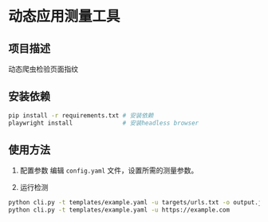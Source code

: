 # 动态应用测量工具

## 项目描述
动态爬虫检验页面指纹

## 安装依赖
```bash
pip install -r requirements.txt # 安装依赖
playwright install              # 安装headless browser
```

## 使用方法
1. 配置参数
   编辑 `config.yaml` 文件，设置所需的测量参数。

2. 运行检测
```bash
python cli.py -t templates/example.yaml -u targets/urls.txt -o output.jsonl
python cli.py -t templates/example.yaml -u https://example.com
```
